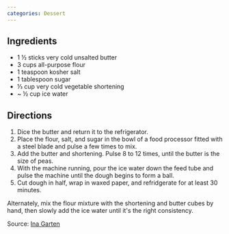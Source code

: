 ```yaml
---
categories: Dessert
---
```


## Ingredients

- 1 &frac12; sticks very cold unsalted butter
- 3 cups all-purpose flour
- 1 teaspoon kosher salt
- 1 tablespoon sugar
- &frac13; cup very cold vegetable shortening
- ~ &frac12; cup ice water

## Directions

1. Dice the butter and return it to the refrigerator.
2. Place the flour, salt, and sugar in the bowl of a food processor fitted with a steel blade and pulse a few times to mix.
3. Add the butter and shortening. Pulse 8 to 12 times, until the butter is the size of peas.
4. With the machine running, pour the ice water down the feed tube and pulse the machine until the dough begins to form a ball.
5. Cut dough in half, wrap in waxed paper, and refridgerate for at least 30 minutes.

Alternately, mix the flour mixture with the shortening and butter cubes by hand, then slowly add the ice water until it's the right consistency.



Source: [Ina Garten](http://www.foodnetwork.com/recipes/ina-garten/perfect-pie-crust-recipe.html?oc=linkback)